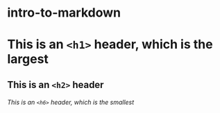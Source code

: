 # intro-to-markdown

# This is an `<h1>` header, which is the largest
## This is an `<h2>` header
###### This is an `<h6>` header, which is the smallest

